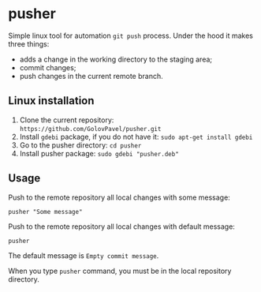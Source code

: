# pusher 
Simple linux tool for automation `git push` process.
Under the hood it makes three things:

- adds a change in the working directory to the staging area;
- commit changes;
- push changes in the current remote branch.

## Linux installation

1. Clone the current repository: `https://github.com/GolovPavel/pusher.git`
2. Install `gdebi` package, if you do not have it: `sudo apt-get install gdebi`
3. Go to the pusher directory: `cd pusher`
4. Install pusher package: `sudo gdebi "pusher.deb"`

## Usage

Push to the remote repository all local changes with some message:

```
pusher "Some message"
```

Push to the remote repository all local changes with default message:

```
pusher
```

The default message is `Empty commit message`.

When you type `pusher` command, you must be in the local repository directory.
